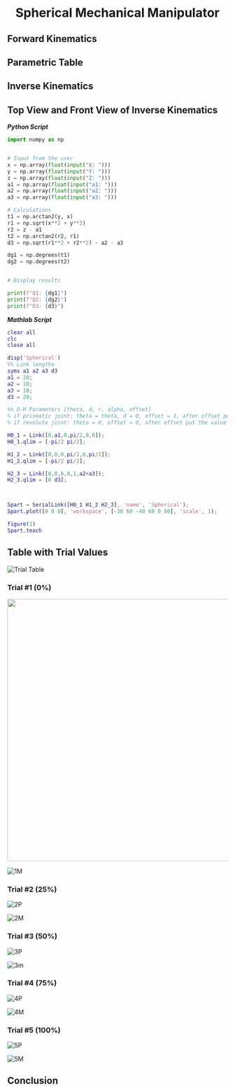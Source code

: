 <div align="center"><h1>
 Spherical Mechanical Manipulator
</h1></div>

## Forward Kinematics

## Parametric Table

## Inverse Kinematics

## Top View and Front View of Inverse Kinematics



***Python Script***

```Python
import numpy as np


# Input from the user
x = np.array(float(input("X: ")))
y = np.array(float(input("Y: ")))
z = np.array(float(input("Z: ")))
a1 = np.array(float(input("a1: ")))
a2 = np.array(float(input("a2: ")))
a3 = np.array(float(input("a3: ")))

# Calculations
t1 = np.arctan2(y, x)
r1 = np.sqrt(x**2 + y**2)
r2 = z - a1
t2 = np.arctan2(r2, r1)
d3 = np.sqrt(r1**2 + r2**2) - a2 - a3

dg1 = np.degrees(t1)
dg2 = np.degrees(t2)


# Display results

print(f"Q1: {dg1}")
print(f"Q2: {dg2}")
print(f"D3: {d3}")
```

***Mathlab Script***

```Matlab
clear all
clc
close all

disp('Spherical')
%% Link lengths
syms a1 a2 a3 d3
a1 = 20;  
a2 = 10;
a3 = 10;
d3 = 20;

%% D-H Parameters [theta, d, r, alpha, offset]
% if prismatic joint: theta = theta, d = 0, offset = 1, after offset put the value of d
% if revolute joint: theta = 0, offset = 0, after offset put the value of theta

H0_1 = Link([0,a1,0,pi/2,0,0]);
H0_1.qlim = [-pi/2 pi/2];

H1_2 = Link([0,0,0,pi/2,0,pi/2]);
H1_2.qlim = [-pi/2 pi/2];

H2_3 = Link([0,0,0,0,1,a2+a3]);
H2_3.qlim = [0 d3];



Spart = SerialLink([H0_1 H1_2 H2_3], 'name', 'Spherical');
Spart.plot([0 0 0], 'workspace', [-30 60 -40 60 0 80], 'scale', 1);

figure(1)
Spart.teach
```


## Table with Trial Values
![Trial Table](https://github.com/user-attachments/assets/c1f7f2bf-9a6c-4409-97d2-ecccb59985f8)
### Trial #1 (0%)

<img src="https://github.com/user-attachments/assets/e55cc59e-c50a-4dd7-9680-c97881bf8afe" width="600"/>

![1M](https://github.com/user-attachments/assets/4a29a303-c1c5-4fb2-92ff-9b603b8dc56c)

### Trial #2 (25%)

![2P](https://github.com/user-attachments/assets/c53663aa-56ed-45f1-87d0-fdd2b06934f8)

![2M](https://github.com/user-attachments/assets/596af7d8-37e1-4129-aa1f-a0801292c40b)

### Trial #3 (50%)

![3P](https://github.com/user-attachments/assets/3adc6ec1-0382-4dc9-a5a6-4b9ced75da0b)

![3m](https://github.com/user-attachments/assets/dcc34393-35c5-4dbe-ac30-7f63d4bf4e82)


### Trial #4 (75%)

![4P](https://github.com/user-attachments/assets/fe24eb45-eb7f-443d-a92c-2c8624696fdf)

![4M](https://github.com/user-attachments/assets/f4983516-e689-47b9-8b3a-ba1f638cae9d)

### Trial #5 (100%)

![5P](https://github.com/user-attachments/assets/a20af2e6-a2a4-4bda-b3c7-6d1fccdbec5e)

![5M](https://github.com/user-attachments/assets/43bf9ad6-b622-47f9-8539-7ef99c161d00)

## Conclusion

